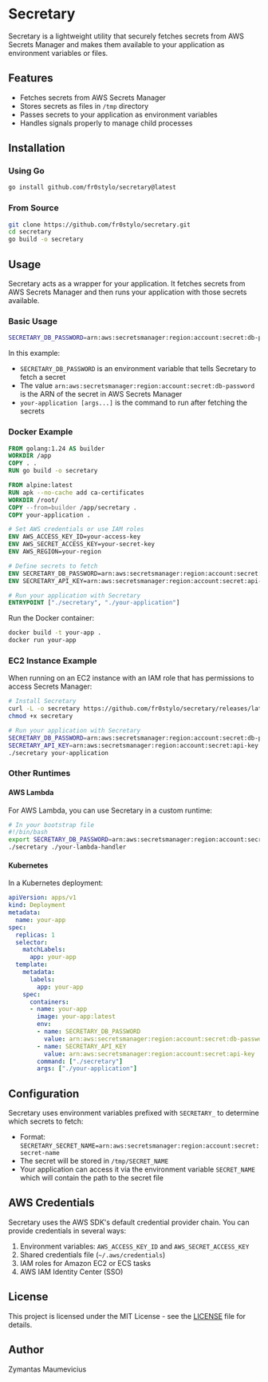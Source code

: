 # Secretary

Secretary is a lightweight utility that securely fetches secrets from AWS Secrets Manager and makes them available to your application as environment variables or files.

## Features

- Fetches secrets from AWS Secrets Manager
- Stores secrets as files in `/tmp` directory
- Passes secrets to your application as environment variables
- Handles signals properly to manage child processes

## Installation

### Using Go

```bash
go install github.com/fr0stylo/secretary@latest
```

### From Source

```bash
git clone https://github.com/fr0stylo/secretary.git
cd secretary
go build -o secretary
```

## Usage

Secretary acts as a wrapper for your application. It fetches secrets from AWS Secrets Manager and then runs your application with those secrets available.

### Basic Usage

```bash
SECRETARY_DB_PASSWORD=arn:aws:secretsmanager:region:account:secret:db-password secretary your-application [args...]
```

In this example:
- `SECRETARY_DB_PASSWORD` is an environment variable that tells Secretary to fetch a secret
- The value `arn:aws:secretsmanager:region:account:secret:db-password` is the ARN of the secret in AWS Secrets Manager
- `your-application [args...]` is the command to run after fetching the secrets

### Docker Example

```dockerfile
FROM golang:1.24 AS builder
WORKDIR /app
COPY . .
RUN go build -o secretary

FROM alpine:latest
RUN apk --no-cache add ca-certificates
WORKDIR /root/
COPY --from=builder /app/secretary .
COPY your-application .

# Set AWS credentials or use IAM roles
ENV AWS_ACCESS_KEY_ID=your-access-key
ENV AWS_SECRET_ACCESS_KEY=your-secret-key
ENV AWS_REGION=your-region

# Define secrets to fetch
ENV SECRETARY_DB_PASSWORD=arn:aws:secretsmanager:region:account:secret:db-password
ENV SECRETARY_API_KEY=arn:aws:secretsmanager:region:account:secret:api-key

# Run your application with Secretary
ENTRYPOINT ["./secretary", "./your-application"]
```

Run the Docker container:

```bash
docker build -t your-app .
docker run your-app
```

### EC2 Instance Example

When running on an EC2 instance with an IAM role that has permissions to access Secrets Manager:

```bash
# Install Secretary
curl -L -o secretary https://github.com/fr0stylo/secretary/releases/latest/download/secretary-linux-amd64
chmod +x secretary

# Run your application with Secretary
SECRETARY_DB_PASSWORD=arn:aws:secretsmanager:region:account:secret:db-password \
SECRETARY_API_KEY=arn:aws:secretsmanager:region:account:secret:api-key \
./secretary your-application
```

### Other Runtimes

#### AWS Lambda

For AWS Lambda, you can use Secretary in a custom runtime:

```bash
# In your bootstrap file
#!/bin/bash
export SECRETARY_DB_PASSWORD=arn:aws:secretsmanager:region:account:secret:db-password
./secretary ./your-lambda-handler
```

#### Kubernetes

In a Kubernetes deployment:

```yaml
apiVersion: apps/v1
kind: Deployment
metadata:
  name: your-app
spec:
  replicas: 1
  selector:
    matchLabels:
      app: your-app
  template:
    metadata:
      labels:
        app: your-app
    spec:
      containers:
      - name: your-app
        image: your-app:latest
        env:
        - name: SECRETARY_DB_PASSWORD
          value: arn:aws:secretsmanager:region:account:secret:db-password
        - name: SECRETARY_API_KEY
          value: arn:aws:secretsmanager:region:account:secret:api-key
        command: ["./secretary"]
        args: ["./your-application"]
```

## Configuration

Secretary uses environment variables prefixed with `SECRETARY_` to determine which secrets to fetch:

- Format: `SECRETARY_SECRET_NAME=arn:aws:secretsmanager:region:account:secret:secret-name`
- The secret will be stored in `/tmp/SECRET_NAME`
- Your application can access it via the environment variable `SECRET_NAME` which will contain the path to the secret file

## AWS Credentials

Secretary uses the AWS SDK's default credential provider chain. You can provide credentials in several ways:

1. Environment variables: `AWS_ACCESS_KEY_ID` and `AWS_SECRET_ACCESS_KEY`
2. Shared credentials file (`~/.aws/credentials`)
3. IAM roles for Amazon EC2 or ECS tasks
4. AWS IAM Identity Center (SSO)

## License

This project is licensed under the MIT License - see the [LICENSE](LICENSE) file for details.

## Author

Zymantas Maumevicius
